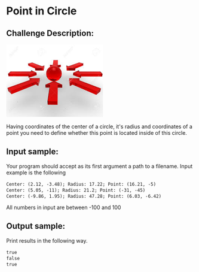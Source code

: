 Point in Circle
===============

Challenge Description:
----------------------

![Challenge Image](point_in_circle.jpg)

Having coordinates of the center of a circle, it's radius and coordinates of a point you need to define whether this 
point is located inside of this circle. 

Input sample:
------------

Your program should accept as its first argument a path to a filename. Input example is the following

    Center: (2.12, -3.48); Radius: 17.22; Point: (16.21, -5)
    Center: (5.05, -11); Radius: 21.2; Point: (-31, -45)
    Center: (-9.86, 1.95); Radius: 47.28; Point: (6.03, -6.42)

All numbers in input are between -100 and 100
    
Output sample:
------------

Print results in the following way.

    true
    false
    true